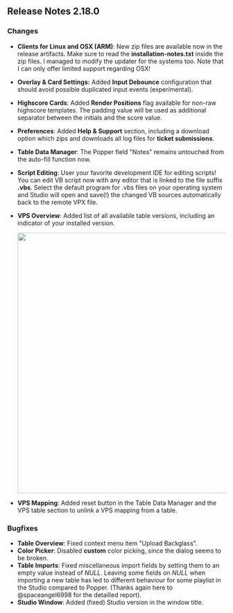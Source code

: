 ## Release Notes 2.18.0

### Changes

- **Clients for Linux and OSX (ARM)**: New zip files are available now in the release artifacts. Make sure to read the **installation-notes.txt** inside the zip files. I managed to modify the updater for the systems too. Note that I can only offer limited support regarding OSX! 
- **Overlay & Card Settings:** Added **Input Debounce** configuration that should avoid possible duplicated input events (experimental).
- **Highscore Cards**: Added **Render Positions** flag available for non-raw highscore templates. The padding value will be used as additional separator between the initials and the score value.
- **Preferences**: Added **Help & Support** section, including a download option which zips and downloads all log files for **ticket submissions**.
- **Table Data Manager**: The Popper field "Notes" remains untouched from the auto-fill function now.
- **Script Editing**: User your favorite development IDE for editing scripts! You can edit VB script now with any editor that is linked to the file suffix **.vbs**. Select the default program for .vbs files on your operating system and Studio will open and save(!) the changed VB sources automatically back to the remote VPX file.
- **VPS Overview**: Added list of all available table versions, including an indicator of your installed version.

  <img src="https://raw.githubusercontent.com/syd711/vpin-studio/main/documentation/vps/vps-marker.png" width="600" />

- **VPS Mapping**: Added reset button in the Table Data Manager and the VPS table section to unlink a VPS mapping from a table.


### Bugfixes

- **Table Overview**: Fixed context menu item "Upload Backglass".
- **Color Picker**: Disabled **custom** color picking, since the dialog seems to be broken.
- **Table Imports**: Fixed miscellaneous import fields by setting them to an empty value instead of _NULL_. Leaving some fields on _NULL_ when importing a new table has led to different behaviour for some playlist in the Studio compared to Popper. (Thanks again here to @spaceangel6998 for the detailled report).
- **Studio Window**: Added (fixed) Studio version in the window title.